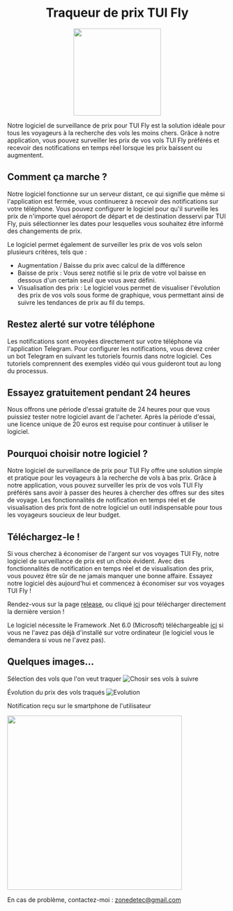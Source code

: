 <h1 align="center">Traqueur de prix TUI Fly</h1>

<p align="center">
  <img width="200" height="200" src="https://user-images.githubusercontent.com/56195432/233740093-1e9f2f45-52f3-44fe-8509-42bc6d5643ea.jpg">
</p>

Notre logiciel de surveillance de prix pour TUI Fly est la solution idéale pour tous les voyageurs à la recherche des vols les moins chers. Grâce à notre application, vous pouvez surveiller les prix de vos vols TUI Fly préférés et recevoir des notifications en temps réel lorsque les prix baissent ou augmentent.

## Comment ça marche ?
Notre logiciel fonctionne sur un serveur distant, ce qui signifie que même si l'application est fermée, vous continuerez à recevoir des notifications sur votre téléphone. Vous pouvez configurer le logiciel pour qu'il surveille les prix de n'importe quel aéroport de départ et de destination desservi par TUI Fly, puis sélectionner les dates pour lesquelles vous souhaitez être informé des changements de prix.

Le logiciel permet également de surveiller les prix de vos vols selon plusieurs critères, tels que :
- Augmentation / Baisse du prix avec calcul de la différence
- Baisse de prix : Vous serez notifié si le prix de votre vol baisse en dessous d'un certain seuil que vous avez défini.
- Visualisation des prix : Le logiciel vous permet de visualiser l'évolution des prix de vos vols sous forme de graphique, vous permettant ainsi de suivre les tendances de prix au fil du temps.

## Restez alerté sur votre téléphone
Les notifications sont envoyées directement sur votre téléphone via l'application Telegram. Pour configurer les notifications, vous devez créer un bot Telegram en suivant les tutoriels fournis dans notre logiciel. Ces tutoriels comprennent des exemples vidéo qui vous guideront tout au long du processus.

## Essayez gratuitement pendant 24 heures
Nous offrons une période d'essai gratuite de 24 heures pour que vous puissiez tester notre logiciel avant de l'acheter. Après la période d'essai, une licence unique de 20 euros est requise pour continuer à utiliser le logiciel.

## Pourquoi choisir notre logiciel ?
Notre logiciel de surveillance de prix pour TUI Fly offre une solution simple et pratique pour les voyageurs à la recherche de vols à bas prix. Grâce à notre application, vous pouvez surveiller les prix de vos vols TUI Fly préférés sans avoir à passer des heures à chercher des offres sur des sites de voyage. Les fonctionnalités de notification en temps réel et de visualisation des prix font de notre logiciel un outil indispensable pour tous les voyageurs soucieux de leur budget.

## Téléchargez-le !
Si vous cherchez à économiser de l'argent sur vos voyages TUI Fly, notre logiciel de surveillance de prix est un choix évident. Avec des fonctionnalités de notification en temps réel et de visualisation des prix, vous pouvez être sûr de ne jamais manquer une bonne affaire. Essayez notre logiciel dès aujourd'hui et commencez à économiser sur vos voyages TUI Fly !

Rendez-vous sur la page [release](https://github.com/zonetecde/Traqueur-de-prix-TUI-Fly/releases/tag/Release), ou cliqué [ici](https://github.com/zonetecde/Traqueur-de-prix-TUI-Fly/releases/download/Release/Traqueur.TUI.Fly.exe) pour télécharger directement la dernière version !

Le logiciel nécessite le Framework .Net 6.0 (Microsoft) téléchargeable [ici](https://dotnet.microsoft.com/en-us/download/dotnet/thank-you/sdk-6.0.408-windows-x64-installer) si vous ne l'avez pas déjà d'installé sur votre ordinateur (le logiciel vous le demandera si vous ne l'avez pas).

## Quelques images...

Sélection des vols que l'on veut traquer
![Chosir ses vols à suivre](https://user-images.githubusercontent.com/56195432/233738042-44a256c4-635e-45c6-9d4c-d918668ecfb3.png)

Évolution du prix des vols traqués
![Evolution](https://user-images.githubusercontent.com/56195432/233738250-e0574dc0-f3c3-42d4-b7f4-7b0be4ce6c9f.png)

Notification reçu sur le smartphone de l'utilisateur

<img src="https://user-images.githubusercontent.com/56195432/233738454-7a15dd76-3c79-4058-a41a-3d366c90b642.jpg" data-canonical-src="https://gyazo.com/eb5c5741b6a9a16c692170a41a49c858.png" width="400" />


En cas de problème, contactez-moi : zonedetec@gmail.com
